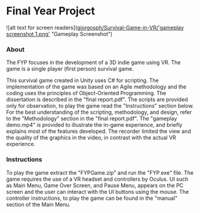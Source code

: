 # Final Year Project
![alt text for screen readers]([giorgosph/Survival-Game-in-VR/'gameplay screenshot 1.png'](https://github.com/giorgosph/Survival-Game-in-VR/blob/main/gameplay%20screenshot%201.png) "Gameplay Screenshot")
### About
The FYP focuses in the development of a 3D indie game using VR. The game is a single player (first person) survival game. 

This survival game created in Unity uses C# for scripting. The implementation of the game was based on an Agile methodology and the coding uses the principles of Object-Oriented Programming. The dissertation is described in the "final report.pdf". The scripts are provided only for observation, to play the game read the "Instructions" section below. For the best understanding of the scripting, methodology, and design, refer to the "Methodology" section in the "final report.pdf". The "gameplay demo.mp4" is provided to illustrate the in-game experience, and briefly explains most of the features developed. The recorder limited the view and the quality of the graphics in the video, in contrast with the actual VR experience.
### Instructions
To play the game extract the "FYPGame.zip" and run the "FYP.exe" file. The game requires the use of a VR headset and controllers by Oculus. UI such as Main Menu, Game Over Screen, and Pause Menu, appears on the PC screen and the user can interact with the UI buttons using the mouse. The controller instructions, to play the game can be found in the "manual" section of the Main Menu.

